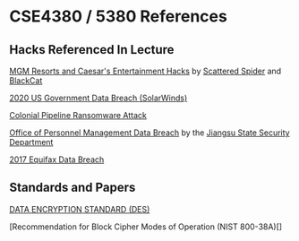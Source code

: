 # CSE4380 / 5380 References

## Hacks Referenced In Lecture
[MGM Resorts and Caesar's Entertainment Hacks](https://www.businessinsider.com/mgm-caesars-las-vegas-casinos-targeted-scattered-spider-hacking-group-2023-9) by [Scattered Spider](https://www.trellix.com/blogs/research/scattered-spider-the-modus-operandi/) and [BlackCat](https://en.wikipedia.org/wiki/BlackCat_(cyber_gang))

[2020 US Government Data Breach (SolarWinds)](https://en.wikipedia.org/wiki/2020_United_States_federal_government_data_breach)

[Colonial Pipeline Ransomware Attack](https://en.wikipedia.org/wiki/Colonial_Pipeline_ransomware_attack)

[Office of Personnel Management Data Breach](https://en.wikipedia.org/wiki/Office_of_Personnel_Management_data_breach) by the [Jiangsu State Security Department](https://en.wikipedia.org/wiki/Jiangsu_State_Security_Department)

[2017 Equifax Data Breach](https://en.wikipedia.org/wiki/2017_Equifax_data_breach)

## Standards and Papers
[DATA ENCRYPTION STANDARD (DES)](https://github.com/CSE4380-Spring-2025/Standards/blob/main/fips46-3.pdf)

[Recommendation for Block Cipher Modes of Operation (NIST 800-38A)[]
